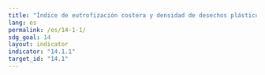 ```yaml
---
title: "Índice de eutrofización costera y densidad de desechos plásticos flotantes"
lang: es
permalink: /es/14-1-1/
sdg_goal: 14
layout: indicator
indicator: "14.1.1"
target_id: "14.1"
---
```


